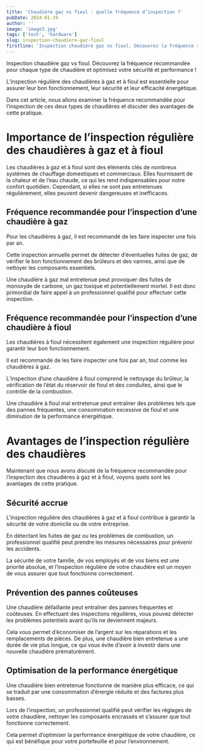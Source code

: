 ```yaml
---
title: 'Chaudière gaz vs fioul : quelle fréquence d’inspection ?'
pubDate: 2024-01-19
author: ''
image: 'image3.jpg'
tags: ['tech', 'hardware']
slug: inspection-chaudiere-gaz-fioul
firstline: 'Inspection chaudière gaz vs fioul. Découvrez la fréquence recommandée pour chaque type de chaudière et optimisez votre sécurité et performance !'
---
```

Inspection chaudière gaz vs fioul. Découvrez la fréquence recommandée pour chaque type de chaudière et optimisez votre sécurité et performance !

L’inspection régulière des chaudières à gaz et à fioul est essentielle pour assurer leur bon fonctionnement, leur sécurité et leur efficacité énergétique.

Dans cet article, nous allons examiner la fréquence recommandée pour l’inspection de ces deux types de chaudières et discuter des avantages de cette pratique.

# Importance de l’inspection régulière des chaudières à gaz et à fioul

Les chaudières à gaz et à fioul sont des éléments clés de nombreux systèmes de chauffage domestiques et commerciaux. Elles fournissent de la chaleur et de l’eau chaude, ce qui les rend indispensables pour notre confort quotidien. Cependant, si elles ne sont pas entretenues régulièrement, elles peuvent devenir dangereuses et inefficaces.

## Fréquence recommandée pour l’inspection d’une chaudière à gaz

Pour les chaudières à gaz, il est recommandé de les faire inspecter une fois par an.

Cette inspection annuelle permet de détecter d’éventuelles fuites de gaz, de vérifier le bon fonctionnement des brûleurs et des vannes, ainsi que de nettoyer les composants essentiels.

Une chaudière à gaz mal entretenue peut provoquer des fuites de monoxyde de carbone, un gaz toxique et potentiellement mortel. Il est donc primordial de faire appel à un professionnel qualifié pour effectuer cette inspection.

## Fréquence recommandée pour l’inspection d’une chaudière à fioul

Les chaudières à fioul nécessitent également une inspection régulière pour garantir leur bon fonctionnement.

Il est recommandé de les faire inspecter une fois par an, tout comme les chaudières à gaz.

L’inspection d’une chaudière à fioul comprend le nettoyage du brûleur, la vérification de l’état du réservoir de fioul et des conduites, ainsi que le contrôle de la combustion.

Une chaudière à fioul mal entretenue peut entraîner des problèmes tels que des pannes fréquentes, une consommation excessive de fioul et une diminution de la performance énergétique.

# Avantages de l’inspection régulière des chaudières

Maintenant que nous avons discuté de la fréquence recommandée pour l’inspection des chaudières à gaz et à fioul, voyons quels sont les avantages de cette pratique.

## Sécurité accrue

L’inspection régulière des chaudières à gaz et à fioul contribue à garantir la sécurité de votre domicile ou de votre entreprise.

En détectant les fuites de gaz ou les problèmes de combustion, un professionnel qualifié peut prendre les mesures nécessaires pour prévenir les accidents.

La sécurité de votre famille, de vos employés et de vos biens est une priorité absolue, et l’inspection régulière de votre chaudière est un moyen de vous assurer que tout fonctionne correctement.

## Prévention des pannes coûteuses

Une chaudière défaillante peut entraîner des pannes fréquentes et coûteuses. En effectuant des inspections régulières, vous pouvez détecter les problèmes potentiels avant qu’ils ne deviennent majeurs.

Cela vous permet d’économiser de l’argent sur les réparations et les remplacements de pièces. De plus, une chaudière bien entretenue a une durée de vie plus longue, ce qui vous évite d’avoir à investir dans une nouvelle chaudière prématurément.

## Optimisation de la performance énergétique

Une chaudière bien entretenue fonctionne de manière plus efficace, ce qui se traduit par une consommation d’énergie réduite et des factures plus basses.

Lors de l’inspection, un professionnel qualifié peut vérifier les réglages de votre chaudière, nettoyer les composants encrassés et s’assurer que tout fonctionne correctement.

Cela permet d’optimiser la performance énergétique de votre chaudière, ce qui est bénéfique pour votre portefeuille et pour l’environnement.